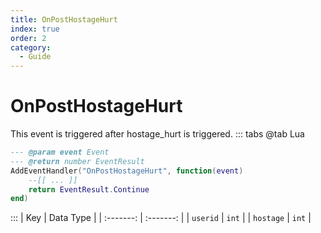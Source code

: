 ```yaml
---
title: OnPostHostageHurt
index: true
order: 2
category:
  - Guide
---
```


# OnPostHostageHurt
This event is triggered after hostage_hurt is triggered.
::: tabs
@tab Lua
```lua
--- @param event Event
--- @return number EventResult
AddEventHandler("OnPostHostageHurt", function(event)
    --[[ ... ]]
    return EventResult.Continue
end)
```

:::
|    Key    | Data Type |
| :-------: | :-------: |
|  `userid` |   `int`   |
| `hostage` |   `int`   |